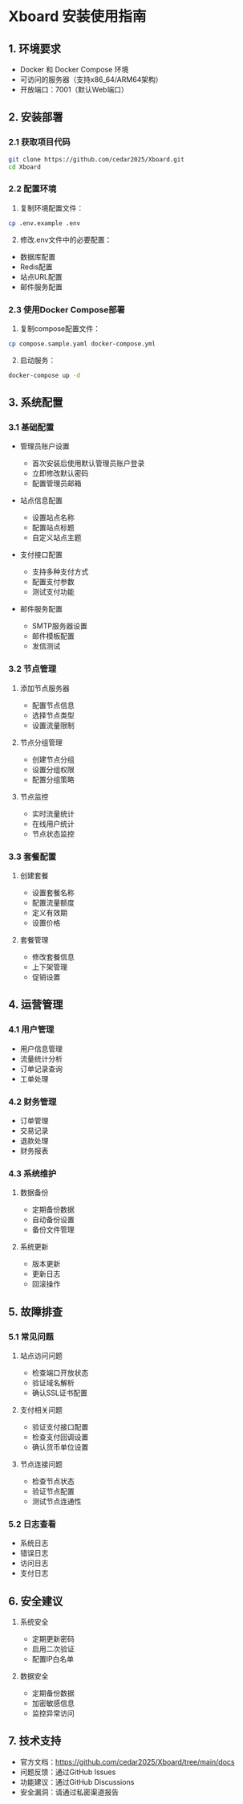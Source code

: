 # Xboard 安装使用指南

## 1. 环境要求

- Docker 和 Docker Compose 环境
- 可访问的服务器（支持x86_64/ARM64架构）
- 开放端口：7001（默认Web端口）

## 2. 安装部署

### 2.1 获取项目代码

```bash
git clone https://github.com/cedar2025/Xboard.git
cd Xboard
```

### 2.2 配置环境

1. 复制环境配置文件：
```bash
cp .env.example .env
```

2. 修改.env文件中的必要配置：
- 数据库配置
- Redis配置
- 站点URL配置
- 邮件服务配置

### 2.3 使用Docker Compose部署

1. 复制compose配置文件：
```bash
cp compose.sample.yaml docker-compose.yml
```

2. 启动服务：
```bash
docker-compose up -d
```

## 3. 系统配置

### 3.1 基础配置

- 管理员账户设置
  - 首次安装后使用默认管理员账户登录
  - 立即修改默认密码
  - 配置管理员邮箱

- 站点信息配置
  - 设置站点名称
  - 配置站点标题
  - 自定义站点主题

- 支付接口配置
  - 支持多种支付方式
  - 配置支付参数
  - 测试支付功能

- 邮件服务配置
  - SMTP服务器设置
  - 邮件模板配置
  - 发信测试

### 3.2 节点管理

1. 添加节点服务器
   - 配置节点信息
   - 选择节点类型
   - 设置流量限制

2. 节点分组管理
   - 创建节点分组
   - 设置分组权限
   - 配置分组策略

3. 节点监控
   - 实时流量统计
   - 在线用户统计
   - 节点状态监控

### 3.3 套餐配置

1. 创建套餐
   - 设置套餐名称
   - 配置流量额度
   - 定义有效期
   - 设置价格

2. 套餐管理
   - 修改套餐信息
   - 上下架管理
   - 促销设置

## 4. 运营管理

### 4.1 用户管理

- 用户信息管理
- 流量统计分析
- 订单记录查询
- 工单处理

### 4.2 财务管理

- 订单管理
- 交易记录
- 退款处理
- 财务报表

### 4.3 系统维护

1. 数据备份
   - 定期备份数据
   - 自动备份设置
   - 备份文件管理

2. 系统更新
   - 版本更新
   - 更新日志
   - 回滚操作

## 5. 故障排查

### 5.1 常见问题

1. 站点访问问题
   - 检查端口开放状态
   - 验证域名解析
   - 确认SSL证书配置

2. 支付相关问题
   - 验证支付接口配置
   - 检查支付回调设置
   - 确认货币单位设置

3. 节点连接问题
   - 检查节点状态
   - 验证节点配置
   - 测试节点连通性

### 5.2 日志查看

- 系统日志
- 错误日志
- 访问日志
- 支付日志

## 6. 安全建议

1. 系统安全
   - 定期更新密码
   - 启用二次验证
   - 配置IP白名单

2. 数据安全
   - 定期备份数据
   - 加密敏感信息
   - 监控异常访问

## 7. 技术支持

- 官方文档：https://github.com/cedar2025/Xboard/tree/main/docs
- 问题反馈：通过GitHub Issues
- 功能建议：通过GitHub Discussions
- 安全漏洞：请通过私密渠道报告